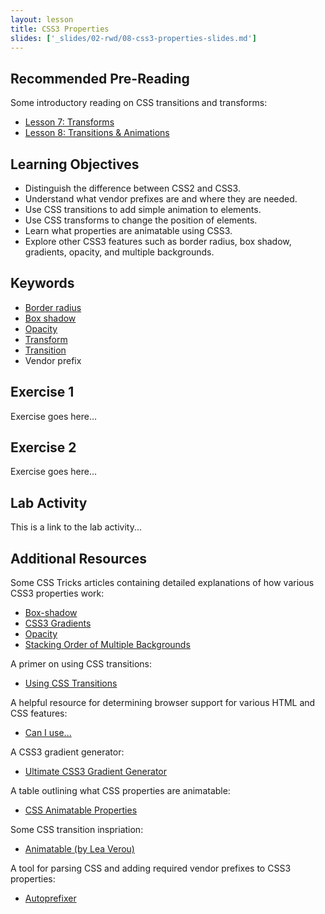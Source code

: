 ```yaml
---
layout: lesson
title: CSS3 Properties
slides: ['_slides/02-rwd/08-css3-properties-slides.md']
---
```


## Recommended Pre-Reading

Some introductory reading on CSS transitions and transforms:

- [Lesson 7: Transforms](http://learn.shayhowe.com/advanced-html-css/css-transforms/)
- [Lesson 8: Transitions & Animations](http://learn.shayhowe.com/advanced-html-css/transitions-animations/)

## Learning Objectives

- Distinguish the difference between CSS2 and CSS3.
- Understand what vendor prefixes are and where they are needed.
- Use CSS transitions to add simple animation to elements.
- Use CSS transforms to change the position of elements.
- Learn what properties are animatable using CSS3.
- Explore other CSS3 features such as border radius, box shadow, gradients, opacity, and multiple backgrounds.

## Keywords

- [Border radius](https://developer.mozilla.org/en-US/docs/Web/CSS/border-radius)
- [Box shadow](https://developer.mozilla.org/en-US/docs/Web/CSS/box-shadow)
- [Opacity](https://developer.mozilla.org/en-US/docs/Web/CSS/opacity)
- [Transform](https://developer.mozilla.org/en-US/docs/Web/CSS/transform)
- [Transition](https://developer.mozilla.org/en-US/docs/Web/CSS/transition)
- Vendor prefix

## Exercise 1

Exercise goes here...

## Exercise 2

Exercise goes here...

## Lab Activity

This is a link to the lab activity...

## Additional Resources

Some CSS Tricks articles containing detailed explanations of how various CSS3 properties work:

- [Box-shadow](https://css-tricks.com/almanac/properties/b/box-shadow/)
- [CSS3 Gradients](https://css-tricks.com/css3-gradients/)
- [Opacity](https://css-tricks.com/almanac/properties/o/opacity/)
- [Stacking Order of Multiple Backgrounds](https://css-tricks.com/stacking-order-of-multiple-backgrounds/)

A primer on using CSS transitions:

- [Using CSS Transitions](https://developer.mozilla.org/en-US/docs/Web/Guide/CSS/Using_CSS_transitions)

A helpful resource for determining browser support for various HTML and CSS features:

- [Can I use...](http://caniuse.com/)

A CSS3 gradient generator:

- [Ultimate CSS3 Gradient Generator](http://www.colorzilla.com/gradient-editor/)

A table outlining what CSS properties are animatable:

- [CSS Animatable Properties](https://developer.mozilla.org/en-US/docs/Web/CSS/CSS_animated_properties)

Some CSS transition inspriation:

- [Animatable (by Lea Verou)](http://leaverou.github.io/animatable/)

A tool for parsing CSS and adding required vendor prefixes to CSS3 properties:

- [Autoprefixer](https://github.com/postcss/autoprefixer)

